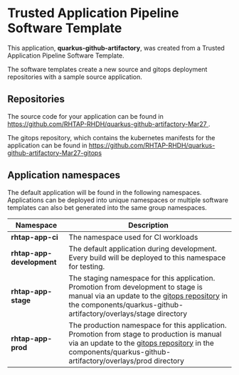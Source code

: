# Trusted Application Pipeline Software Template

This application, **quarkus-github-artifactory**, was created from a Trusted Application Pipeline Software Template.

The software templates create a new source and gitops deployment repositories with a sample source application. 

## Repositories

The source code for your application can be found in [https://github.com/RHTAP-RHDH/quarkus-github-artifactory-Mar27 ](https://github.com/RHTAP-RHDH/quarkus-github-artifactory-Mar27 ).
 
The gitops repository, which contains the kubernetes manifests for the application can be found in 
[https://github.com/RHTAP-RHDH/quarkus-github-artifactory-Mar27-gitops ](https://github.com/RHTAP-RHDH/quarkus-github-artifactory-Mar27-gitops ) 

## Application namespaces 

The default application will be found in the following namespaces. Applications can be deployed into unique namespaces or multiple software templates can also bet generated into the same group namespaces.  

|  Namespace   |  Description   |  
| -------- | -------- |
| **rhtap-app-ci** | The namespace used for CI workloads |
| **rhtap-app-development** | The default application during development. Every build will be deployed to this namespace for testing. |
| **rhtap-app-stage** | The staging namespace for this application. Promotion from development to stage is manual via an update to the [gitops repository](https://github.com/RHTAP-RHDH/quarkus-github-artifactory-Mar27-gitops ) in the components/quarkus-github-artifactory/overlays/stage directory |
| **rhtap-app-prod** | The production namespace for this application. Promotion from stage to production is manual via an update to the [gitops repository](https://github.com/RHTAP-RHDH/quarkus-github-artifactory-Mar27-gitops ) in the components/quarkus-github-artifactory/overlays/prod directory |